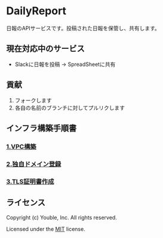# DailyReport

日報のAPIサービスです。投稿された日報を保管し、共有します。

## 現在対応中のサービス

* Slackに日報を投稿 → SpreadSheetに共有

## 貢献

1. フォークします
2. 各自の名前のブランチに対してプルリクします  

## インフラ構築手順書  

### [1.VPC構築](/doc/setup-of-VPC.md)

### [2.独自ドメイン登録](/doc/setup-of-Route53.md)

### [3.TLS証明書作成](/doc/setup-of-ACM.md)

## ライセンス

Copyright (c) Youble, Inc. All rights reserved.

Licensed under the [MIT](LICENSE.txt) license.
